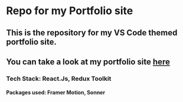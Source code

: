 # Repo for my Portfolio site

## This is the repository for my VS Code themed portfolio site.
## You can take a look at my portfolio site [here](https://code.tharani.dev/)

### Tech Stack: React.Js, Redux Toolkit

#### Packages used: Framer Motion, Sonner
